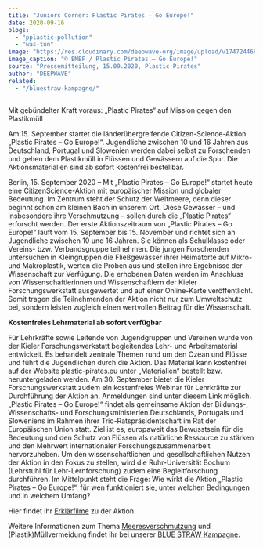 ```yaml
---
title: "Juniors Corner: Plastic Pirates - Go Europe!"
date: 2020-09-16
blogs: 
  - "pplastic-pollution"
  - "was-tun"
image: "https://res.cloudinary.com/deepwave-org/image/upload/v1747244668/deepwave.org/PP_EU_KV_Quadratisch_onlineRZ.jpg"
image_caption: "© BMBF / Plastic Pirates – Go Europe!"
source: "Pressemitteilung, 15.09.2020, Plastic Pirates"
author: "DEEPWAVE"
related: 
  - "/bluestraw-kampagne/"
---
```


Mit gebündelter Kraft voraus: „Plastic Pirates“ auf Mission gegen den Plastikmüll

Am 15. September startet die länderübergreifende Citizen-Science-Aktion „Plastic Pirates – Go Europe!“. Jugendliche zwischen 10 und 16 Jahren aus Deutschland, Portugal und Slowenien werden dabei selbst zu Forschenden und gehen dem Plastikmüll in Flüssen und Gewässern auf die Spur. Die Aktionsmaterialien sind ab sofort kostenfrei bestellbar.

Berlin, 15. September 2020 – Mit „Plastic Pirates – Go Europe!“ startet heute eine CitizenScience-Aktion mit europäischer Mission und globaler Bedeutung. Im Zentrum steht der Schutz der Weltmeere, denn dieser beginnt schon am kleinen Bach in unserem Ort. Diese Gewässer – und insbesondere ihre Verschmutzung – sollen durch die „Plastic Pirates“ erforscht werden. Der erste Aktionszeitraum von „Plastic Pirates – Go Europe!“ läuft vom 15. September bis 15. November und richtet sich an Jugendliche zwischen 10 und 16 Jahren. Sie können als Schulklasse oder Vereins- bzw. Verbandsgruppe teilnehmen. Die jungen Forschenden untersuchen in Kleingruppen die Fließgewässer ihrer Heimatorte auf Mikro- und Makroplastik, werten die Proben aus und stellen ihre Ergebnisse der Wissenschaft zur Verfügung. Die erhobenen Daten werden im Anschluss von Wissenschaftlerinnen und Wissenschaftlern der Kieler Forschungswerkstatt ausgewertet und auf einer Online-Karte veröffentlicht. Somit tragen die Teilnehmenden der Aktion nicht nur zum Umweltschutz bei, sondern leisten zugleich einen wertvollen Beitrag für die Wissenschaft.

**Kostenfreies Lehrmaterial ab sofort verfügbar**

Für Lehrkräfte sowie Leitende von Jugendgruppen und Vereinen wurde von der Kieler Forschungswerkstatt begleitendes Lehr- und Arbeitsmaterial entwickelt. Es behandelt zentrale Themen rund um den Ozean und Flüsse und führt die Jugendlichen durch die Aktion. Das Material kann kostenfrei auf der Website plastic-pirates.eu unter „Materialien“ bestellt bzw. heruntergeladen werden. Am 30. September bietet die Kieler Forschungswerkstatt zudem ein kostenfreies Webinar für Lehrkräfte zur Durchführung der Aktion an. Anmeldungen sind unter diesem Link möglich. „Plastic Pirates – Go Europe!“ findet als gemeinsame Aktion der Bildungs-, Wissenschafts- und Forschungsministerien Deutschlands, Portugals und Sloweniens im Rahmen ihrer Trio-Ratspräsidentschaft im Rat der Europäischen Union statt. Ziel ist es, europaweit das Bewusstsein für die Bedeutung und den Schutz von Flüssen als natürliche Ressource zu stärken und den Mehrwert internationaler Forschungszusammenarbeit hervorzuheben. Um den wissenschaftlichen und gesellschaftlichen Nutzen der Aktion in den Fokus zu stellen, wird die Ruhr-Universität Bochum (Lehrstuhl für Lehr-Lernforschung) zudem eine Begleitforschung durchführen. Im Mittelpunkt steht die Frage: Wie wirkt die Aktion „Plastic Pirates – Go Europe!“, für wen funktioniert sie, unter welchen Bedingungen und in welchem Umfang?

Hier findet ihr [Erklärfilme](https://www.youtube.com/playlist?list=PLRCS6sCRjnO0G9ncf2JoThP3Sztww0yos) zu der Aktion.

Weitere Informationen zum Thema [Meeresverschmutzung](https://www.deepwave.org/die-ozeane/verschmutzung/) und (Plastik)Müllvermeidung findet ihr bei unserer [BLUE STRAW Kampagne](https://www.deepwave.org/bluestraw-kampagne/).
